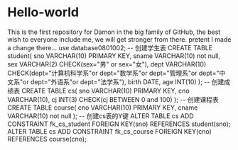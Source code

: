 # Hello-world
This is the first repository for Damon in the big family of GitHub, the best wish to everyone include me, we will get stronger from there.
pretent I made a change there...
use database0801002;
-- 创建学生表
CREATE TABLE student(
sno VARCHAR(10) PRIMARY KEY,
sname VARCHAR(10) not null,
sex VARCHAR(2) CHECK(sex="男" or sex="女"),
dept VARCHAR(10) CHECK(dept="计算机科学系"or dept="数学系"or dept="管理系"or dept="中文系"or dept="外语系"or dept="法学系"),
birth DATE,
age INT(10)
);
-- 创建成绩表
CREATE TABLE cs(
sno VARCHAR(10) PRIMARY KEY,
cno VARCHAR(10),
cj INT(3) CHECK(cj BETWEEN 0 and 100)
);
-- 创建课程表
CREATE TABLE course(
cno VARCHAR(10) PRIMARY KEY,
cname VARCHAR(10) not null
);
-- 创建cs表的Y键
ALTER TABLE cs ADD CONSTRAINT fk_cs_student FOREIGN KEY(sno)
REFERENCES student(sno);
ALTER TABLE cs ADD CONSTRAINT fk_cs_course FOREIGN KEY(cno)
REFERENCES course(cno);
